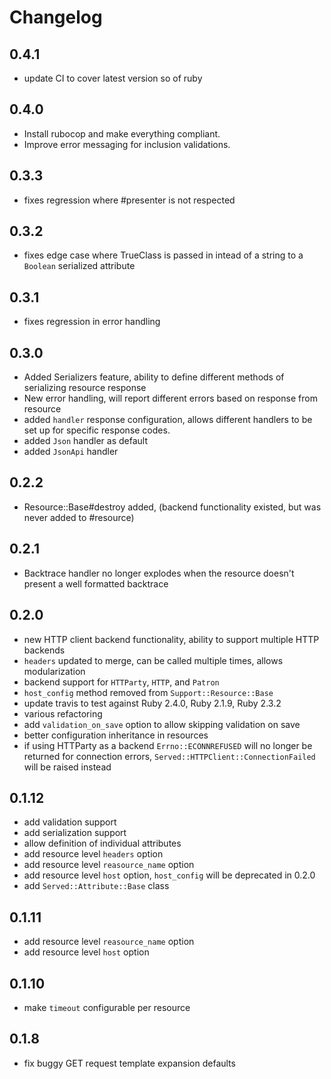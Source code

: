 # Changelog

## 0.4.1
* update CI to cover latest version so of ruby

## 0.4.0
* Install rubocop and make everything compliant.
* Improve error messaging for inclusion validations.

## 0.3.3
* fixes regression where #presenter is not respected

## 0.3.2
* fixes edge case where TrueClass is passed in intead of a string to a `Boolean` serialized attribute

## 0.3.1
* fixes regression in error handling

## 0.3.0
* Added Serializers feature, ability to define different methods of serializing resource response
* New error handling, will report different errors based on response from resource
* added `handler` response configuration, allows different handlers to be set up for specific
  response codes.
* added `Json` handler as default
* added `JsonApi` handler

## 0.2.2
* Resource::Base#destroy added, (backend functionality existed, but was never added to #resource)

## 0.2.1
* Backtrace handler no longer explodes when the resource doesn't present a well formatted backtrace

## 0.2.0

* new HTTP client backend functionality, ability to support multiple
  HTTP backends
* `headers` updated to merge, can be called multiple times, allows modularization
* backend support for `HTTParty`, `HTTP`, and `Patron`
* `host_config` method removed from `Support::Resource::Base`
* update travis to test against  Ruby 2.4.0, Ruby 2.1.9, Ruby 2.3.2
* various refactoring
* add `validation_on_save` option to allow skipping validation on save
* better configuration inheritance in resources
* if using HTTParty as a backend `Errno::ECONNREFUSED` will no longer be returned for connection errors, 
`Served::HTTPClient::ConnectionFailed` will be raised instead

## 0.1.12
 * add validation support
 * add serialization support
 * allow definition of individual attributes
 * add resource level `headers` option
 * add resource level `reasource_name` option
 * add resource level `host` option, `host_config` will be deprecated in 0.2.0
 * add `Served::Attribute::Base` class
 
## 0.1.11
 * add resource level `reasource_name` option
 * add resource level `host` option

## 0.1.10
* make `timeout` configurable per resource

## 0.1.8

* fix buggy GET request template expansion defaults
